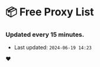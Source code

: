 # :package: Free Proxy List
### Updated every 15 minutes.

- Last updated: `2024-06-19 14:23`

:heart:
